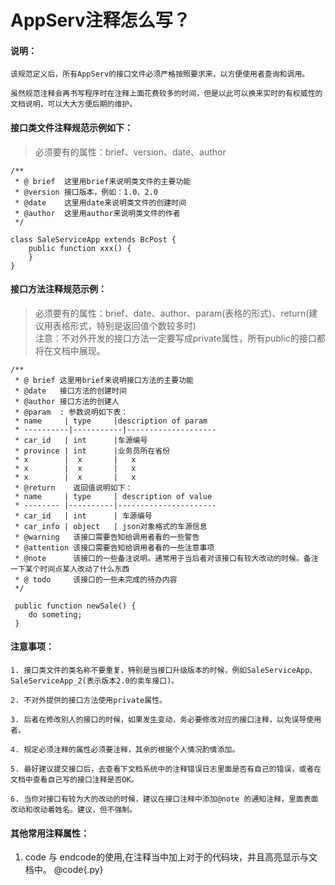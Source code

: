 AppServ注释怎么写？                        
==================

#### 说明：

	该规范定义后，所有AppServ的接口文件必须严格按照要求来，以方便使用者查询和调用。

	虽然规范注释会再书写程序时在注释上面花费较多的时间，但是以此可以换来实时的有权威性的文档说明，可以大大方便后期的维护。

#### 接口类文件注释规范示例如下：
> 必须要有的属性：brief、version、date、author

	/**
	 * @ brief  这里用brief来说明类文件的主要功能
	 * @version 接口版本，例如：1.0、2.0
	 * @date    这里用date来说明类文件的创建时间
	 * @author  这里用author来说明类文件的作者
	 */
	
	class SaleServiceApp extends BcPost {
		public function xxx() {
		}
	}

#### 接口方法注释规范示例：
> 必须要有的属性：brief、date、author、param(表格的形式)、return(建议用表格形式，特别是返回值个数较多时)<br/>
> 注意：不对外开发的接口方法一定要写成private属性，所有public的接口都将在文档中展现。

	/**
	 * @ brief 这里用brief来说明接口方法的主要功能
	 * @date   接口方法的创建时间
	 * @author 接口方法的创建人
	 * @param  : 参数说明如下表：
	 * name     | type     |description of param 
	 * ----------|-----------|--------------------
	 * car_id   | int      |车源编号
	 * province | int      |业务员所在省份
	 * x        |  x       |   x
	 * x        |  x       |   x
	 * x        |  x       |   x
	 * @return    返回值说明如下：
	 * name     | type     | description of value
	 * -------- |----------|----------------------
	 * car_id   | int      | 车源编号
	 * car_info | object   | json对象格式的车源信息
	 * @warning   该接口需要告知给调用者看的一些警告
	 * @attention 该接口需要告知给调用者看的一些注意事项
	 * @note      该接口的一些备注说明。通常用于当后者对该接口有较大改动的时候。备注一下某个时间点某人改动了什么东西
	 * @ todo     该接口的一些未完成的待办内容
	 */
	
	 public function newSale() {
	 	do someting;
	 }
        
#### 注意事项：   

	1. 接口类文件的类名称不要重复，特别是当接口升级版本的时候，例如SaleServiceApp、SaleServiceApp_2(表示版本2.0的卖车接口)。

	2. 不对外提供的接口方法使用private属性。

	3. 后者在修改别人的接口的时候，如果发生变动，务必要修改对应的接口注释，以免误导使用者。
	
	4. 规定必须注释的属性必须要注释，其余的根据个人情况酌情添加。

	5. 最好建议提交接口后，去查看下文档系统中的注释错误日志里面是否有自己的错误，或者在文档中查看自己写的接口注释是否OK。

	6. 当你对接口有较为大的改动的时候，建议在接口注释中添加@note 的通知注释，里面表面改动和改动着姓名。建议，但不强制。

#### 其他常用注释属性：
1. code 与 endcode的使用,在注释当中加上对于的代码块，并且高亮显示与文档中。
@code{.py}
<?php
    foreach($a as $b) {
        do someting;
    }
@endcode
